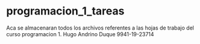 # programacion_1_tareas
Aca se almacenaran todos los archivos referentes a las hojas de trabajo del curso programacion 1.
Hugo Andrino Duque 9941-19-23714

